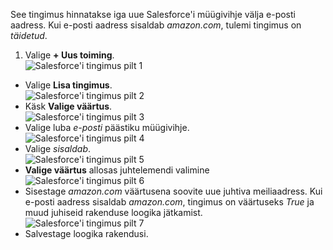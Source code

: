See tingimus hinnatakse iga uue Salesforce'i müügivihje välja e-posti aadress. Kui e-posti aadress sisaldab *amazon.com*, tulemi tingimus on *täidetud*.

1. Valige **+ Uus toiming**.  
![Salesforce'i tingimus pilt 1](./media/connectors-create-api-salesforce/condition-1.png)   
- Valige **Lisa tingimus**.    
![Salesforce'i tingimus pilt 2](./media/connectors-create-api-salesforce/condition-2.png)  
- Käsk **Valige väärtus**.    
![Salesforce'i tingimus pilt 3](./media/connectors-create-api-salesforce/condition-3.png)  
- Valige luba *e-posti* päästiku müügivihje.    
![Salesforce'i tingimus pilt 4](./media/connectors-create-api-salesforce/condition-4.png)  
- Valige *sisaldab*.      
![Salesforce'i tingimus pilt 5](./media/connectors-create-api-salesforce/condition-5.png)  
- **Valige väärtus** allosas juhtelemendi valimine     
![Salesforce'i tingimus pilt 6](./media/connectors-create-api-salesforce/condition-6.png)  
- Sisestage *amazon.com* väärtusena soovite uue juhtiva meiliaadress. Kui e-posti aadress sisaldab *amazon.com*, tingimus on väärtuseks *True* ja muud juhiseid rakenduse loogika jätkamist.    
![Salesforce'i tingimus pilt 7](./media/connectors-create-api-salesforce/condition-7.png)  
- Salvestage loogika rakendusi.  

